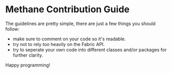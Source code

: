 # Methane Contribution Guide
The guidelines are pretty simple, there are just a few things you should follow:

- make sure to comment on your code so it's readable.
- try not to rely _too_ heavily on the Fabric API.
- try to seperate your own code into different classes and/or packages for further clarity.

Happy programming!
